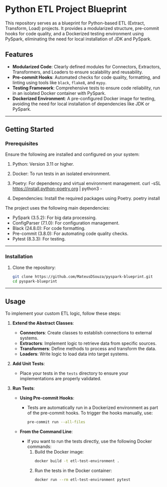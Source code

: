 # Python ETL Project Blueprint

This repository serves as a blueprint for Python-based ETL (Extract, Transform, Load) projects. It provides a modularized structure, pre-commit hooks for code quality, and a Dockerized testing environment using PySpark, eliminating the need for local installation of JDK and PySpark.

## Features

- **Modularized Code**: Clearly defined modules for Connectors, Extractors, Transformers, and Loaders to ensure scalability and reusability.
- **Pre-commit Hooks**: Automated checks for code quality, formatting, and linting using tools like `black`, `flake8`, and `mypy`.
- **Testing Framework**: Comprehensive tests to ensure code reliability, run in an isolated Docker container with PySpark.
- **Dockerized Environment**: A pre-configured Docker image for testing, avoiding the need for local installation of dependencies like JDK or PySpark.

---

## Getting Started

### Prerequisites

Ensure the following are installed and configured on your system:

1. Python: Version 3.11 or higher.

2. Docker: To run tests in an isolated environment.

3. Poetry: For dependency and virtual environment management.
curl -sSL https://install.python-poetry.org | python3 -

4. Dependencies: Install the required packages using Poetry.
poetry install

The project uses the following main dependencies:
- PySpark (3.5.2): For big data processing.
- ConfigParser (7.1.0): For configuration management.
- Black (24.8.0): For code formatting.
- Pre-commit (3.8.0): For automating code quality checks.
- Pytest (8.3.3): For testing.

---

### Installation

1. Clone the repository:
   ```bash
   git clone https://github.com/MateusDSouza/pyspark-blueprint.git
   cd pyspark-blueprint
---

## Usage

To implement your custom ETL logic, follow these steps:

1. **Extend the Abstract Classes**:
   - **Connectors**: Create classes to establish connections to external systems.
   - **Extractors**: Implement logic to retrieve data from specific sources.
   - **Transformers**: Define methods to process and transform the data.
   - **Loaders**: Write logic to load data into target systems.

2. **Add Unit Tests**:
   - Place your tests in the `tests` directory to ensure your implementations are properly validated.

3. **Run Tests**:
   - **Using Pre-commit Hooks**:
     - Tests are automatically run in a Dockerized environment as part of the pre-commit hooks. To trigger the hooks manually, use:
       ```bash
       pre-commit run --all-files
       ```

   - **From the Command Line**:
     - If you want to run the tests directly, use the following Docker commands:
       1. Build the Docker image:
          ```bash
          docker build -t etl-test-environment .
          ```
       2. Run the tests in the Docker container:
          ```bash
          docker run --rm etl-test-environment pytest
          ```
